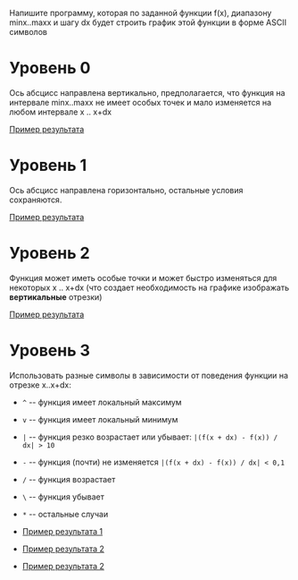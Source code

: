 Напишите программу, которая по заданной функции f(x), диапазону minx..maxx
и шагу dx будет строить график этой функции в форме ASCII символов

Уровень 0
=========

Ось абсцисс направлена вертикально, предполагается, что функция на интервале
minx..maxx не имеет особых точек и мало изменяется на любом интервале x .. x+dx

[Пример результата](level0.txt)

Уровень 1
=========

Ось абсцисс направлена горизонтально, остальные условия сохраняются.

[Пример результата](level1.txt)

Уровень 2
=========

Функция может иметь особые точки и может быстро изменяться для некоторых
x .. x+dx (что создает необходимость на графике изображать **вертикальные** отрезки)


[Пример результата](level2.txt)

Уровень 3
=========

Использовать разные символы в зависимости от поведения функции на отрезке x..x+dx:

- `^` -- функция имеет локальный максимум
- `v` -- функция имеет локальный минимум
- `|` -- функция резко возрастает или убывает: `|(f(x + dx) - f(x)) / dx| > 10`
- `-` -- функция (почти) не изменяется `|(f(x + dx) - f(x)) / dx| < 0,1`
- `/` -- функция возрастает
- `\` -- функция убывает
- `*` -- остальные случаи

- [Пример результата 1](level3-1.txt)
- [Пример результата 2](level3-2.txt)
- [Пример результата 2](level3-3.txt)
